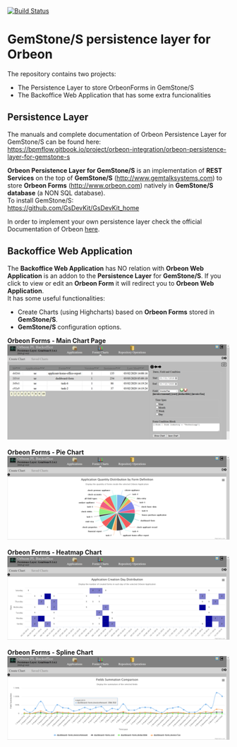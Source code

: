 [![Build Status](https://travis-ci.org/brunobuzzi/OrbeonPersistenceLayer.svg?branch=master)](https://github.com/brunobuzzi/OrbeonPersistenceLayer)
# GemStone/S persistence layer for Orbeon
The repository contains two projects:
* The Persistence Layer to store OrbeonForms in GemStone/S
* The Backoffice Web Application that has some extra funcionalities

## Persistence Layer
The manuals and complete documentation of Orbeon Persistence Layer for GemStone/S can be found here:<br>
https://bpmflow.gitbook.io/project/orbeon-integration/orbeon-persistence-layer-for-gemstone-s

**Orbeon Persistence Layer for GemStone/S** is an implementation of **REST Services** on the top of **GemStone/S** (http://www.gemtalksystems.com) to store **Orbeon Forms** (http://www.orbeon.com) natively in **GemStone/S database** (a NON SQL database).<br>
To install GemStone/S:<br>
https://github.com/GsDevKit/GsDevKit_home

In order to implement your own persistence layer check the official Documentation of Orbeon [here](http://doc.orbeon.com/form-runner/api/persistence/index.html).

## Backoffice Web Application
The **Backoffice Web Application** has NO relation with **Orbeon Web Application** is an addon to the **Persistence Layer** for **GemStone/S**. If you click to view or edit an **Orbeon Form** it will redirect you to **Orbeon Web Application**.<br>
It has some useful functionalities:
* Create Charts (using Highcharts) based on **Orbeon Forms** stored in **GemStone/S**.
* **GemStone/S** configuration options.<br>

**Orbeon Forms - Main Chart Page**
![Orbeon](https://github.com/brunobuzzi/OrbeonPersistenceLayer/blob/master/wiki/orbeon-main.png)<br><br>
**Orbeon Forms - Pie Chart**
![Orbeon](https://github.com/brunobuzzi/OrbeonPersistenceLayer/blob/master/wiki/orbeon-chart-1.png)<br><br>
**Orbeon Forms - Heatmap Chart**
![Orbeon](https://github.com/brunobuzzi/OrbeonPersistenceLayer/blob/master/wiki/orbeon-chart-2.png)<br><br>
**Orbeon Forms - Spline Chart**
![Orbeon](https://github.com/brunobuzzi/OrbeonPersistenceLayer/blob/master/wiki/orbeon-chart-3.png)<br><br>